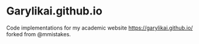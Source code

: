 # Garylikai.github.io

Code implementations for my academic website https://garylikai.github.io/ forked from @mmistakes.
